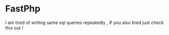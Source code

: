 # FastPhp
I am tired of writing same sql queries repeatedly , If you also tired just check this out !
